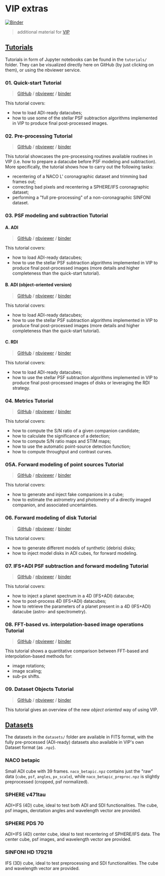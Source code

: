 # VIP extras

[![Binder](https://mybinder.org/badge_logo.svg)](https://mybinder.org/v2/gh/vortex-exoplanet/VIP_extras/master?filepath=binder%2Fwelcome.ipynb)


> additional material for [VIP](https://github.com/vortex-exoplanet/VIP)


## [Tutorials](./tutorials)

Tutorials in form of Jupyter notebooks can be found in the `tutorials/` folder. They can be visualized directly here on GitHub (by just clicking on them), or using the nbviewer service.

### 01. Quick-start Tutorial

> [GitHub](./tutorials/01_quickstart.ipynb) / [nbviewer](http://nbviewer.jupyter.org/github/vortex-exoplanet/VIP_extras/blob/master/tutorials/01_quickstart.ipynb) / [binder](https://mybinder.org/v2/gh/vortex-exoplanet/VIP_extras/master?filepath=tutorials%2F01_quickstart.ipynb)

This tutorial covers:

- how to load ADI-ready datacubes; 
- how to use some of the stellar PSF subtraction algorithms implemented in VIP to produce final post-processed images.


### 02. Pre-processing Tutorial

> [GitHub](./tutorials/02_preproc.ipynb) / [nbviewer](http://nbviewer.jupyter.org/github/vortex-exoplanet/VIP_extras/blob/master/tutorials/02_preproc.ipynb) / [binder](https://mybinder.org/v2/gh/vortex-exoplanet/VIP_extras/master?filepath=tutorials%2F02_preproc.ipynb)

This tutorial showcases the pre-processing routines available routines in VIP (i.e. how to prepare a datacube before PSF modeling and subtraction). More specifically, the tutorial shows how to carry out the following tasks:

- recentering of a NACO L' coronagraphic dataset and trimming bad frames out;
- correcting bad pixels and recentering a SPHERE/IFS coronagraphic dataset; 
- performing a "full pre-processing" of a non-coronagraphic SINFONI dataset.


### 03. PSF modeling and subtraction Tutorial

#### A. ADI

> [GitHub](./tutorials/03A_psfsub_ADI.ipynb) / [nbviewer](http://nbviewer.jupyter.org/github/vortex-exoplanet/VIP_extras/blob/master/tutorials/03A_psfsub_ADI.ipynb) / [binder](https://mybinder.org/v2/gh/vortex-exoplanet/VIP_extras/master?filepath=tutorials%2F03A_psfsub_ADI.ipynb)

This tutorial covers:

- how to load ADI-ready datacubes; 
- how to use the stellar PSF subtraction algorithms implemented in VIP to produce final post-processed images (more details and higher completeness than the quick-start tutorial).

#### B. ADI (object-oriented version)

> [GitHub](./tutorials/03A_psfsub_ADI.ipynb) / [nbviewer](http://nbviewer.jupyter.org/github/vortex-exoplanet/VIP_extras/blob/master/tutorials/03A_psfsub_ADI.ipynb) / [binder](https://mybinder.org/v2/gh/vortex-exoplanet/VIP_extras/master?filepath=tutorials%2F03A_psfsub_ADI.ipynb)

This tutorial covers:

- how to load ADI-ready datacubes; 
- how to use the stellar PSF subtraction algorithms implemented in VIP to produce final post-processed images (more details and higher completeness than the quick-start tutorial).

#### C. RDI

> [GitHub](./tutorials/03A_psfsub_ADI.ipynb) / [nbviewer](http://nbviewer.jupyter.org/github/vortex-exoplanet/VIP_extras/blob/master/tutorials/03A_psfsub_ADI.ipynb) / [binder](https://mybinder.org/v2/gh/vortex-exoplanet/VIP_extras/master?filepath=tutorials%2F03A_psfsub_ADI.ipynb)

This tutorial covers:

- how to load ADI-ready datacubes; 
- how to use the stellar PSF subtraction algorithms implemented in VIP to produce final post-processed images of disks or leveraging the RDI strategy.


### 04. Metrics Tutorial

> [GitHub](./tutorials/04_metrics.ipynb) / [nbviewer](http://nbviewer.jupyter.org/github/vortex-exoplanet/VIP_extras/blob/master/tutorials/04_metrics.ipynb) / [binder](https://mybinder.org/v2/gh/vortex-exoplanet/VIP_extras/master?filepath=tutorials%2F04_metrics.ipynb)

This tutorial covers:

- how to compute the S/N ratio of a given companion candidate;
- how to calculate the significance of a detection;
- how to compute S/N ratio maps and STIM maps; 
- how to use the automatic point-source detection function;
- how to compute throughput and contrast curves.


### 05A. Forward modeling of point sources Tutorial

> [GitHub](./tutorials/05A_fm_planets.ipynb) / [nbviewer](http://nbviewer.jupyter.org/github/vortex-exoplanet/VIP_extras/blob/master/tutorials/05A_fm_planets.ipynb) / [binder](https://mybinder.org/v2/gh/vortex-exoplanet/VIP_extras/master?filepath=tutorials%2F05A_fm_planets.ipynb)

This tutorial covers:

- how to generate and inject fake companions in a cube;
- how to estimate the astrometry and photometry of a directly imaged companion, and associated uncertainties.


### 06. Forward modeling of disk Tutorial

> [GitHub](./tutorials/05B_fm_disk.ipynb) / [nbviewer](http://nbviewer.jupyter.org/github/vortex-exoplanet/VIP_extras/blob/master/tutorials/05B_fm_disk.ipynb) / [binder](https://mybinder.org/v2/gh/vortex-exoplanet/VIP_extras/master?filepath=tutorials%2F05B_fm_disk.ipynb)

This tutorial covers:

- how to generate different models of synthetic (debris) disks;
- how to inject model disks in ADI cubes, for forward modeling.


### 07. IFS+ADI PSF subtraction and forward modeling Tutorial

> [GitHub](./tutorials/07_ifs_psfsub_fm_planets.ipynb) / [nbviewer](http://nbviewer.jupyter.org/github/vortex-exoplanet/VIP_extras/blob/master/tutorials/07_ifs_psfsub_fm_planets.ipynb) / [binder](https://mybinder.org/v2/gh/vortex-exoplanet/VIP_extras/master?filepath=tutorials%2F07_ifs_psfsub_fm_planets.ipynb)

This tutorial covers:

- how to inject a planet spectrum in a 4D (IFS+ADI) datacube;
- how to post-process 4D (IFS+ADI) datacubes; 
- how to retrieve the parameters of a planet present in a 4D (IFS+ADI) datacube (astro- and spectrometry).


### 08. FFT-based vs. interpolation-based image operations Tutorial

> [GitHub](./tutorials/08_imlib_and_interpolation.ipynb) / [nbviewer](http://nbviewer.jupyter.org/github/vortex-exoplanet/VIP_extras/blob/master/tutorials/08_imlib_and_interpolation.ipynb) / [binder](https://mybinder.org/v2/gh/vortex-exoplanet/VIP_extras/master?filepath=tutorials%2F08_imlib_and_interpolation.ipynb)

This tutorial shows a quantitative comparison between FFT-based and interpolation-based methods for:

- image rotations;
- image scaling;
- sub-px shifts.


### 09. Dataset Objects Tutorial

> [GitHub](./tutorials/09_datasets_as_objects.ipynb) / [nbviewer](http://nbviewer.jupyter.org/github/vortex-exoplanet/VIP_extras/blob/master/tutorials/09_datasets_as_objects.ipynb) / [binder](https://mybinder.org/v2/gh/vortex-exoplanet/VIP_extras/master?filepath=tutorials%2F09_datasets_as_objects.ipynb)

This tutorial gives an overview of the new *object oriented* way of using VIP.


## [Datasets](./datasets)

The datasets in the `datasets/` folder are available in FITS format, with the fully pre-processed (ADI-ready) datasets also available in VIP's own Dataset format (as `.npz`).

### NACO betapic

Small ADI cube with 39 frames. `naco_betapic.npz` contains just the "raw" data (`cube`, `psf`, `angles`, `px_scale`), while `naco_betapic_preproc.npz` is slightly preprocessed (cropped, psf normalized).

### SPHERE v471tau

ADI+IFS (4D) cube, ideal to test both ADI and SDI functionalities. The cube, psf images, derotation angles and wavelength vector are provided.

### SPHERE PDS 70

ADI+IFS (4D) center cube, ideal to test recentering of SPHERE/IFS data. The center cube, psf images, and wavelength vector are provided.

### SINFONI HD 179218

IFS (3D) cube, ideal to test preprocessing and SDI functionalities. The cube and wavelength vector are provided.

